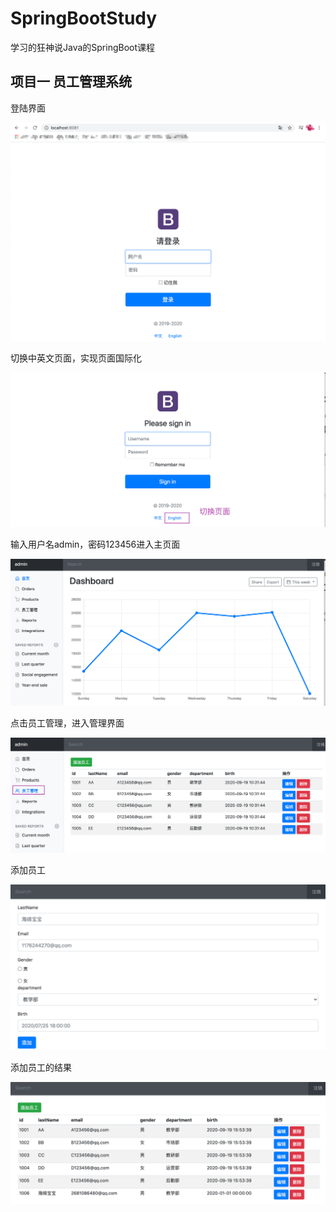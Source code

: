 # SpringBootStudy

学习的狂神说Java的SpringBoot课程

## 项目一 员工管理系统

登陆界面

![image-20200919103224954](https://raw.githubusercontent.com/oldwang77/cloudimg/master/data/20200919103226.png)

切换中英文页面，实现页面国际化

![image-20200919103314206](https://raw.githubusercontent.com/oldwang77/cloudimg/master/data/20200919103315.png)

输入用户名admin，密码123456进入主页面

![image-20200919103403371](https://raw.githubusercontent.com/oldwang77/cloudimg/master/data/20200919103405.png)

点击员工管理，进入管理界面

![image-20200919103435957](https://raw.githubusercontent.com/oldwang77/cloudimg/master/data/20200919103436.png)

添加员工

![image-20200919155458980](https://raw.githubusercontent.com/oldwang77/cloudimg/master/data/20200919155459.png)

添加员工的结果

![image-20200919155443567](https://raw.githubusercontent.com/oldwang77/cloudimg/master/data/20200919155445.png)